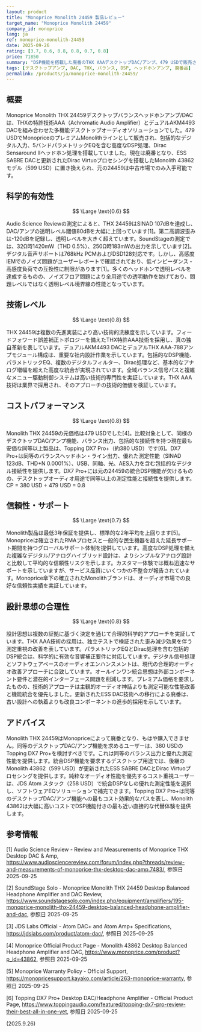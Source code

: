 ```yaml
---
layout: product
title: "Monoprice Monolith 24459 製品レビュー"
target_name: "Monoprice Monolith 24459"
company_id: monoprice
lang: ja
ref: monoprice-monolith-24459
date: 2025-09-26
rating: [3.7, 0.6, 0.8, 0.8, 0.7, 0.8]
price: 71850
summary: "DSP機能を搭載した廃番のTHX AAAデスクトップDAC/アンプ。479 USDで販売されていたが、現在は同等機能の新型43862モデル（599 USD）に置き換えられています"
tags: [デスクトップアンプ, DAC, THX, バランス, DSP, ヘッドホンアンプ, 廃番品]
permalink: /products/ja/monoprice-monolith-24459/
---
```


## 概要

Monoprice Monolith THX 24459デスクトップバランスヘッドホンアンプ/DACは、THXの特許技術AAA（Achromatic Audio Amplifier）とデュアルAKM4493 DACを組み合わせた多機能デスクトップオーディオソリューションでした。479 USDでMonopriceのプレミアムMonolithラインとして販売され、包括的なデジタル入力、5バンドパラメトリックEQを含む高度なDSP処理、Dirac Sensaround IIヘッドホン処理を搭載していました。現在は廃番となり、ESS SABRE DACと更新されたDirac Virtuoプロセシングを搭載したMonolith 43862モデル（599 USD）に置き換えられ、元の24459は中古市場でのみ入手可能です。

## 科学的有効性

$$ \Large \text{0.6} $$

Audio Science Reviewの測定によると、THX 24459はSINAD 107dBを達成し、DAC/アンプの透明レベル閾値80dBを大幅に上回っています[1]。第二高調波歪みは-120dBを記録し、透明レベルを大きく超えています。SoundStageの測定では、32Ω時1420mW（THD 0.5%）、250Ω時183mWの出力を示しています[2]。デジタル音声サポートは768kHz PCMおよびDSD128対応です。しかし、高感度IEMでのノイズ問題がユーザーレポートで確認されており、低インピーダンス・高感度負荷での互換性に制限があります[1]。多くのヘッドホンで透明レベルを達成するものの、ノイズフロア問題により全用途での透明動作を妨げており、問題レベルではなく透明レベル境界線の性能となっています。

## 技術レベル

$$ \Large \text{0.8} $$

THX 24459は複数の先進実装により高い技術的洗練度を示しています。フィードフォワード誤差補正トポロジーを備えたTHX特許AAA技術を採用し、真の独自革新を表しています。デュアルAKM4493 DACとデュアルTHX AAA-788アンプモジュール構成は、重要な社内設計作業を示しています。包括的なDSP機能、パラメトリックEQ、複数のデジタルフィルター、Dirac処理など、基本的なアナログ増幅を超えた高度な統合が実現されています。全域バランス信号パスと複雑なメニュー駆動制御システムは高い技術的専門性を実証しています。THX AAA技術は業界で採用され、そのアプローチの技術的価値を検証しています。

## コストパフォーマンス

$$ \Large \text{0.8} $$

Monolith THX 24459の元価格は479 USDでした[4]。比較対象として、同様のデスクトップDAC/アンプ機能、バランス出力、包括的な接続性を持つ現在最も安価な同等以上製品は、Topping DX7 Pro+（約380 USD）です[6]。DX7 Pro+は同等のバランスヘッドホン・ライン出力、優れた測定性能（SINAD 123dB、THD+N 0.0001%）、USB、同軸、光、AES入力を含む包括的なデジタル接続性を提供します。DX7 Pro+には元の24459の統合DSP機能が欠けるものの、デスクトップオーディオ用途で同等以上の測定性能と接続性を提供します。CP = 380 USD ÷ 479 USD = 0.8

## 信頼性・サポート

$$ \Large \text{0.7} $$

Monolith製品は最低3年保証を提供し、標準的な2年平均を上回ります[5]。Monopriceは確立されたRMAプロセスと一般的な民生機器を超えた延長サポート期間を持つグローバルサポート体制を提供しています。高度なDSP処理を備えた複雑なデジタル/アナログハイブリッド設計は、よりシンプルなアナログ設計と比較して平均的な信頼性リスクを示します。カスタマー体験では概ね迅速なサポートを示していますが、サービス品質にいくつかの不整合が報告されています。Monoprice傘下の確立されたMonolithブランドは、オーディオ市場での良好な信頼性実績を実証しています。

## 設計思想の合理性

$$ \Large \text{0.8} $$

設計思想は複数の証拠に基づく決定を通じて合理的科学的アプローチを実証しています。THX AAA技術の採用は、独立テストで検証された歪み減少効果を伴う測定重視の改善を表しています。パラメトリックEQとDirac処理を含む包括的DSP統合は、科学的に有効な音響補正要件に対応しています。デジタル信号処理とソフトウェアベースのオーディオエンハンスメントは、現代の合理的オーディオ改善アプローチに合致しています。オールインワン統合思想は外部コンポーネント要件と潜在的インターフェース問題を削減します。プレミアム価格を要求したものの、技術的アプローチは主観的オーディオ神話よりも測定可能な性能改善と機能統合を優先しました。更新されたESS DAC技術への移行による廃番は、古い設計への執着よりも改良コンポーネントの進歩的採用を示しています。

## アドバイス

Monolith THX 24459はMonopriceによって廃番となり、もはや購入できません。同等のデスクトップDAC/アンプ機能を求めるユーザーは、380 USDのTopping DX7 Pro+を検討すべきです。これは同等のバランス出力と優れた測定性能を提供します。統合DSP機能を要求するデスクトップ用途では、後継のMonolith 43862（599 USD）が更新されたESS SABRE DACとDirac Virtuoプロセシングを提供します。純粋なオーディオ性能を優先するコスト重視ユーザーは、JDS Atom スタック（258 USD）で統合DSPなしの優れた測定性能を選択し、ソフトウェアEQソリューションで補完できます。Topping DX7 Pro+は同等のデスクトップDAC/アンプ機能への最もコスト効果的なパスを表し、Monolith 43862は大幅に高いコストでDSP機能付きの最も近い直接的な代替体験を提供します。

## 参考情報

[1] Audio Science Review - Review and Measurements of Monoprice THX Desktop DAC & Amp, https://www.audiosciencereview.com/forum/index.php?threads/review-and-measurements-of-monoprice-thx-desktop-dac-amp.7483/, 参照日 2025-09-25

[2] SoundStage Solo - Monoprice Monolith THX 24459 Desktop Balanced Headphone Amplifier and DAC Review, https://www.soundstagesolo.com/index.php/equipment/amplifiers/195-monoprice-monolith-thx-24459-desktop-balanced-headphone-amplifier-and-dac, 参照日 2025-09-25

[3] JDS Labs Official - Atom DAC+ and Atom Amp+ Specifications, https://jdslabs.com/product/atom-dac/, 参照日 2025-09-25

[4] Monoprice Official Product Page - Monolith 43862 Desktop Balanced Headphone Amplifier and DAC, https://www.monoprice.com/product?p_id=43862, 参照日 2025-09-25

[5] Monoprice Warranty Policy - Official Support, https://monopricesupport.kayako.com/article/263-monoprice-warranty, 参照日 2025-09-25

[6] Topping DX7 Pro+ Desktop DAC/Headphone Amplifier - Official Product Page, https://www.toppingaudio.com/featured/topping-dx7-pro-review-their-best-all-in-one-yet, 参照日 2025-09-25

(2025.9.26)